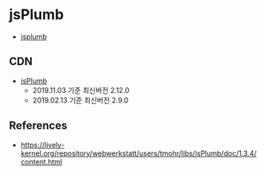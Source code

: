 # jsPlumb
* [jsplumb](https://jsplumbtoolkit.com/)

## CDN
* [jsPlumb](https://cdnjs.com/libraries/jsPlumb)
  * 2019.11.03 기준 최신버전 2.12.0
  * 2019.02.13 기준 최신버전 2.9.0

## References
* https://lively-kernel.org/repository/webwerkstatt/users/tmohr/libs/jsPlumb/doc/1.3.4/content.html